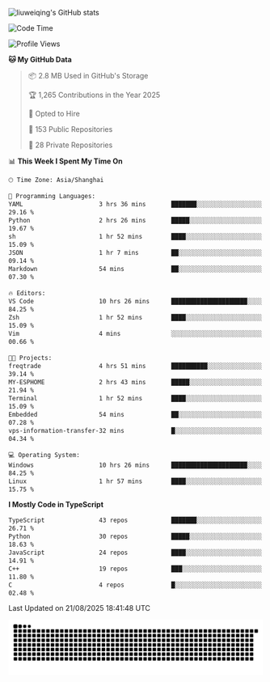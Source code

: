 ![liuweiqing's GitHub stats](https://github-readme-stats.vercel.app/api?username=14790897&show_icons=true&locale=cn&include_all_commits=true&count_private=true)

<!--START_SECTION:waka-->
![Code Time](http://img.shields.io/badge/Code%20Time-2%2C419%20hrs%207%20mins-blue)

![Profile Views](http://img.shields.io/badge/Profile%20Views-5-blue)

**🐱 My GitHub Data** 

> 📦 2.8 MB Used in GitHub's Storage 
 > 
> 🏆 1,265 Contributions in the Year 2025
 > 
> 💼 Opted to Hire
 > 
> 📜 153 Public Repositories 
 > 
> 🔑 28 Private Repositories 
 > 
📊 **This Week I Spent My Time On** 

```text
🕑︎ Time Zone: Asia/Shanghai

💬 Programming Languages: 
YAML                     3 hrs 36 mins       ███████░░░░░░░░░░░░░░░░░░   29.16 % 
Python                   2 hrs 26 mins       █████░░░░░░░░░░░░░░░░░░░░   19.67 % 
sh                       1 hr 52 mins        ████░░░░░░░░░░░░░░░░░░░░░   15.09 % 
JSON                     1 hr 7 mins         ██░░░░░░░░░░░░░░░░░░░░░░░   09.14 % 
Markdown                 54 mins             ██░░░░░░░░░░░░░░░░░░░░░░░   07.30 % 

🔥 Editors: 
VS Code                  10 hrs 26 mins      █████████████████████░░░░   84.25 % 
Zsh                      1 hr 52 mins        ████░░░░░░░░░░░░░░░░░░░░░   15.09 % 
Vim                      4 mins              ░░░░░░░░░░░░░░░░░░░░░░░░░   00.66 % 

🐱‍💻 Projects: 
freqtrade                4 hrs 51 mins       ██████████░░░░░░░░░░░░░░░   39.14 % 
MY-ESPHOME               2 hrs 43 mins       █████░░░░░░░░░░░░░░░░░░░░   21.94 % 
Terminal                 1 hr 52 mins        ████░░░░░░░░░░░░░░░░░░░░░   15.09 % 
Embedded                 54 mins             ██░░░░░░░░░░░░░░░░░░░░░░░   07.28 % 
vps-information-transfer-32 mins             █░░░░░░░░░░░░░░░░░░░░░░░░   04.34 % 

💻 Operating System: 
Windows                  10 hrs 26 mins      █████████████████████░░░░   84.25 % 
Linux                    1 hr 57 mins        ████░░░░░░░░░░░░░░░░░░░░░   15.75 % 
```

**I Mostly Code in TypeScript** 

```text
TypeScript               43 repos            ███████░░░░░░░░░░░░░░░░░░   26.71 % 
Python                   30 repos            █████░░░░░░░░░░░░░░░░░░░░   18.63 % 
JavaScript               24 repos            ████░░░░░░░░░░░░░░░░░░░░░   14.91 % 
C++                      19 repos            ███░░░░░░░░░░░░░░░░░░░░░░   11.80 % 
C                        4 repos             █░░░░░░░░░░░░░░░░░░░░░░░░   02.48 % 
```




 Last Updated on 21/08/2025 18:41:48 UTC
<!--END_SECTION:waka-->

<picture>
  <source media="(prefers-color-scheme: dark)" srcset="https://raw.githubusercontent.com/14790897/14790897/output/github-contribution-grid-snake-dark.svg" />
  <source media="(prefers-color-scheme: light)" srcset="https://raw.githubusercontent.com/14790897/14790897/output/github-contribution-grid-snake.svg" />
  <img alt="github-snake" src="https://raw.githubusercontent.com/14790897/14790897/output/github-contribution-grid-snake.svg" />
</picture>
